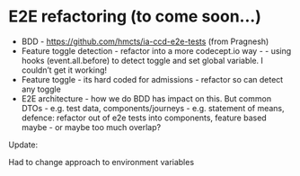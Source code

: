 # E2E refactoring (to come soon...)

- BDD - https://github.com/hmcts/ia-ccd-e2e-tests (from Pragnesh)
- Feature toggle detection - refactor into a more codecept.io way -  - using hooks (event.all.before) to detect toggle and set global variable. I couldn’t get it working!
- Feature toggle - its hard coded for admissions - refactor so can detect any toggle
- E2E architecture - how we do BDD has impact on this. But common DTOs - e.g. test data, components/journeys - e.g. statement of means, defence: refactor out of e2e tests into components, feature based maybe - or maybe too much overlap?

Update:

Had to change approach to environment variables
